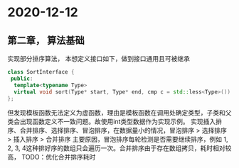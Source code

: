 # 2020-12-12

## 第二章， 算法基础

实现部分排序算法， 本想定义接口如下，做到接口通用且可被继承

```c++
class SortInterface {
 public:
  template<typename Type>
  virtual void sort(Type* start, Type* end, cmp c = std::less<Type>()) = 0;
};
```

但发现模板函数无法定义为虚函数，理由是模板函数在调用处确定类型，子类和父类会出现函数定义不一致问题。故使用int类型数据作为实现示例。
实现插入排序、合并排序、选择排序、冒泡排序，在数据量小的情况，冒泡排序 > 选择排序 > 插入排序 > 合并排序
主要原因，冒泡排序每轮检测是否需要继续排序，例如 1, 2, 3, 4这种排好序的数组只会遍历一次。合并排序由于存在数组拷贝，耗时相对较高，
TODO：优化合并排序耗时